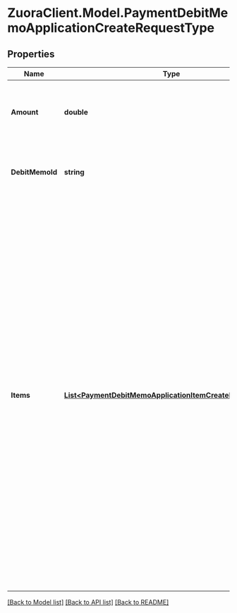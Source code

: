 # ZuoraClient.Model.PaymentDebitMemoApplicationCreateRequestType

## Properties

Name | Type | Description | Notes
------------ | ------------- | ------------- | -------------
**Amount** | **double** | The amount of the payment associated with the debit memo.  | 
**DebitMemoId** | **string** | The unique ID of the debit memo that the payment is created on.  | [optional] 
**Items** | [**List&lt;PaymentDebitMemoApplicationItemCreateRequestType&gt;**](PaymentDebitMemoApplicationItemCreateRequestType.md) | Container for debit memo items. The maximum number of items is 1,000.  **Note:** This field is only available if you have the [Invoice Item Settlement](https://knowledgecenter.zuora.com/Billing/Billing_and_Payments/Invoice_Settlement/C_Invoice_Item_Settlement) feature enabled. Invoice Item Settlement must be used together with other Invoice Settlement features (Unapplied Payments, and Credit and Debit memos).  If you wish to enable Invoice Settlement, see [Invoice Settlement Enablement and Checklist Guide](https://knowledgecenter.zuora.com/Billing/Billing_and_Payments/Invoice_Settlement/Invoice_Settlement_Migration_Checklist_and_Guide) for more information.  | [optional] 

[[Back to Model list]](../README.md#documentation-for-models) [[Back to API list]](../README.md#documentation-for-api-endpoints) [[Back to README]](../README.md)

